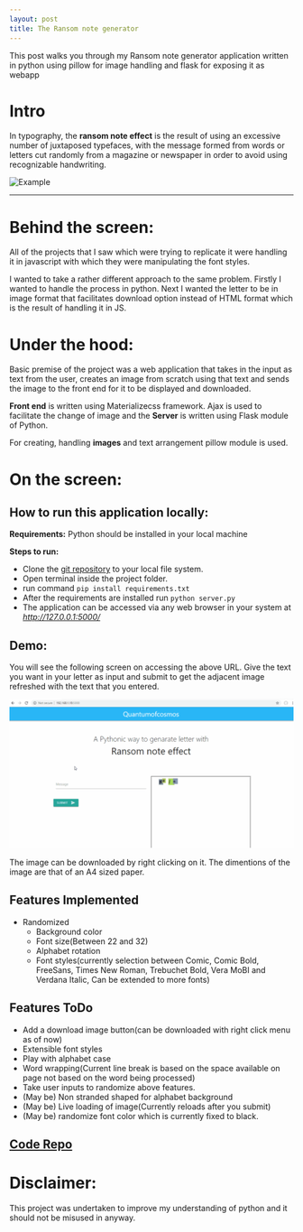```yaml
---
layout: post
title: The Ransom note generator
---
```

This post walks you through my Ransom note generator application written in python using pillow for image handling and flask for exposing it as webapp

# Intro
In typography, the **ransom note effect** is the result of using an excessive number of juxtaposed typefaces, with the message formed from words or letters cut randomly from a magazine or newspaper in order to avoid using recognizable handwriting.

![Example](https://16sparrows.typepad.com/.a/6a00d834515a1f69e2017d424ea9a3970c-800wi)
****

# Behind the screen:

All of the projects that I saw which were trying to replicate it were handling it in javascript with which they were manipulating the font styles.

I wanted to take a rather different approach to the same problem. Firstly I wanted to handle the process in python. Next I wanted the letter to be in image format that facilitates download option instead of HTML format which is the result of handling it in JS.

# Under the hood:

Basic premise of the project was a web application that takes in the input as text from the user, creates an image from scratch using that text and sends the image to the front end for it to be displayed and downloaded.

**Front end** is written using Materializecss framework. Ajax is used to facilitate the change of image and the **Server** is written using Flask module of Python.

For creating, handling **images** and text arrangement pillow module is used.

# On the screen:

## How to run this application locally:
**Requirements:**  Python should be installed in your local machine

**Steps to run:**
* Clone the [git repository](https://github.com/Quantumofcosmos/ransom_note_generator) to your local file system.
* Open terminal inside the project folder.
* run command `pip install requirements.txt`
* After the requirements are installed run `python server.py`
* The application can be accessed via any web browser in your system at *http://127.0.0.1:5000/*

## Demo:
You will see the following screen on accessing the above URL. Give the text you want in your letter as input and submit to get the adjacent image refreshed with the text that you entered.  

![GUI of application](/img/ransom.gif)

The image can be downloaded by right clicking on it. The dimentions of the image are that of an A4 sized paper.

## Features Implemented
* Randomized
  * Background color
  * Font size(Between 22 and 32)
  * Alphabet rotation
  * Font styles(currently selection between Comic, Comic Bold, FreeSans, Times New Roman, Trebuchet Bold, Vera MoBI and Verdana Italic, Can be extended to more fonts)

## Features ToDo
* Add a download image button(can be downloaded with right click menu as of now)
* Extensible font styles
* Play with alphabet case
* Word wrapping(Current line break is based on the space available on page not based on the word being processed)
* Take user inputs to randomize above features.
* (May be) Non stranded shaped for alphabet background
* (May be) Live loading of image(Currently reloads after you submit)
* (May be) randomize font color which is currently fixed to black.

## [Code Repo](https://github.com/Quantumofcosmos/ransom_note_generator)

# Disclaimer:
This project was undertaken to improve my understanding of python and it should not be misused in anyway.
